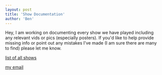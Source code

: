 ```yaml
---
layout: post
title: 'Show Documentation'
author: 'Ben'
---
```

Hey, I am working on documenting every show we have played including any relevant vids or pics (especially posters). If you'd like to help provide missing info or point out any mistakes I've made (I am sure there are many to find) please let me know.

[list of all shows](/tour)

[my email](mailto:bentswanson@gmail.com)
